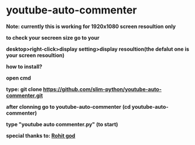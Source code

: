 # youtube-auto-commenter

<b>Note: currently this is working for 1920x1080 screen resoultion only

to check your secreen size go to your 

desktop>right-click>display setting>display resoultion(the defalut one is your screen resoultion)

how to install?

open cmd

type: git clone https://github.com/slim-python/youtube-auto-commenter.git

after clonning go to youtube-auto-commenter (cd youtube-auto-commenter)

type "youtube auto commenter.py" (to start)

special thanks to: <a href="https://github.com/raprocks">Rohit god</a>
